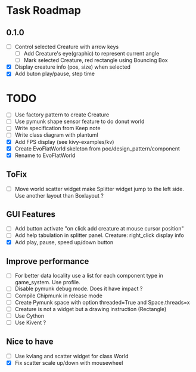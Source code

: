 # Task Roadmap

## 0.1.0

- [ ] Control selected Creature with arrow keys
	- [ ] Add Creature's eye(graphic) to represent current angle
	- [ ] Mark selected Creature, red rectangle using Bouncing Box
- [x] Display creature info (pos, size) when selected
- [x] Add buton play/pause, step time

# TODO

- [ ] Use factory pattern to create Creature
- [ ] Use pymunk shape sensor feature to do donut world
- [ ] Write specification from Keep note
- [ ] Write class diagram with plantuml
- [x] Add FPS display (see kivy-examples/kv)
- [x] Create EvoFlatWorld skeleton from poc/design_pattern/component
- [x] Rename to EvoFlatWorld

## ToFix

- [ ] Move world scatter widget make Splitter widget jump to the left side. Use another layout than Boxlayout ?

## GUI Features

- [ ] Add button activate "on click add creature at mouse cursor position"
- [ ] Add help tabulation in splitter panel. Creature: right_click display info
- [x] Add play, pause, speed up/down button

## Improve performance

- [ ] For better data locality use a list for each component type in game_system. Use profile.
- [ ] Disable pymunk debug mode. Does it have impact ?
- [ ] Compile Chipmunk in release mode
- [ ] Create Pymunk space with option threaded=True and Space.threads=x
- [ ] Creature is not a widget but a drawing instruction (Rectangle)
- [ ] Use Cython
- [ ] Use Kivent ?

## Nice to have

- [ ] Use kvlang and scatter widget for class World
- [x] Fix scatter scale up/down with mousewheel